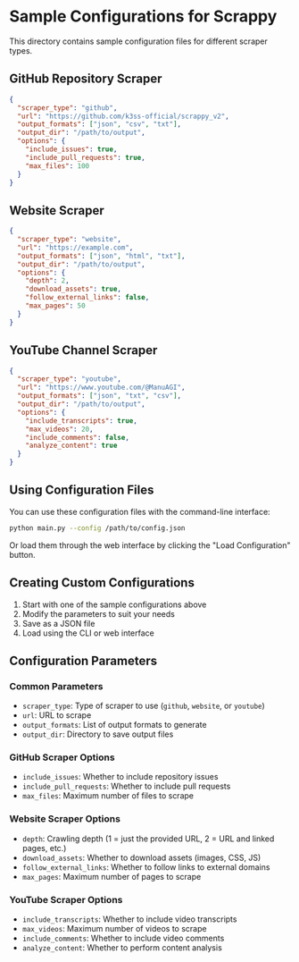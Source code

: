 # Sample Configurations for Scrappy

This directory contains sample configuration files for different scraper types.

## GitHub Repository Scraper

```json
{
  "scraper_type": "github",
  "url": "https://github.com/k3ss-official/scrappy_v2",
  "output_formats": ["json", "csv", "txt"],
  "output_dir": "/path/to/output",
  "options": {
    "include_issues": true,
    "include_pull_requests": true,
    "max_files": 100
  }
}
```

## Website Scraper

```json
{
  "scraper_type": "website",
  "url": "https://example.com",
  "output_formats": ["json", "html", "txt"],
  "output_dir": "/path/to/output",
  "options": {
    "depth": 2,
    "download_assets": true,
    "follow_external_links": false,
    "max_pages": 50
  }
}
```

## YouTube Channel Scraper

```json
{
  "scraper_type": "youtube",
  "url": "https://www.youtube.com/@ManuAGI",
  "output_formats": ["json", "txt", "csv"],
  "output_dir": "/path/to/output",
  "options": {
    "include_transcripts": true,
    "max_videos": 20,
    "include_comments": false,
    "analyze_content": true
  }
}
```

## Using Configuration Files

You can use these configuration files with the command-line interface:

```bash
python main.py --config /path/to/config.json
```

Or load them through the web interface by clicking the "Load Configuration" button.

## Creating Custom Configurations

1. Start with one of the sample configurations above
2. Modify the parameters to suit your needs
3. Save as a JSON file
4. Load using the CLI or web interface

## Configuration Parameters

### Common Parameters

- `scraper_type`: Type of scraper to use (`github`, `website`, or `youtube`)
- `url`: URL to scrape
- `output_formats`: List of output formats to generate
- `output_dir`: Directory to save output files

### GitHub Scraper Options

- `include_issues`: Whether to include repository issues
- `include_pull_requests`: Whether to include pull requests
- `max_files`: Maximum number of files to scrape

### Website Scraper Options

- `depth`: Crawling depth (1 = just the provided URL, 2 = URL and linked pages, etc.)
- `download_assets`: Whether to download assets (images, CSS, JS)
- `follow_external_links`: Whether to follow links to external domains
- `max_pages`: Maximum number of pages to scrape

### YouTube Scraper Options

- `include_transcripts`: Whether to include video transcripts
- `max_videos`: Maximum number of videos to scrape
- `include_comments`: Whether to include video comments
- `analyze_content`: Whether to perform content analysis
